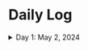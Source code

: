 # Daily Log

<details>
  <summary>Day 1: May 2, 2024</summary>

  ### Today's Progress:
  * 

  ### Link to work:
  * None

  ### New thing(s) learned:
  1.
  2. 
  ### Thoughts:


  ### Time spent working
  * 2.3 hrs
</details>

